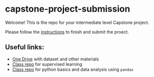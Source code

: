 # capstone-project-submission
Welcome! This is the repo for your intermediate level Capstone project.

Please follow the [instructions](https://github.com/DS-XL/capstone-project-submission/blob/master/Capstone%20Project%20Instruction.pdf) to finish and submit the proect.

## Useful links:
* [One Drive](https://onecareers-my.sharepoint.com/personal/wilson_li_onecareer_com/_layouts/15/onedrive.aspx?originalPath=aHR0cHM6Ly9vbmVjYXJlZXJzLW15LnNoYXJlcG9pbnQuY29tLzpmOi9nL3BlcnNvbmFsL3dpbHNvbl9saV9vbmVjYXJlZXJfY29tL0VudzVsai11Uk9OS3NEMkdNRW9Rb0NrQkJXNW51cVFVZUJoZkp4VjVsSlBLM2c%5FcnRpbWU9SVlFaXFra2UyRWc&id=%2Fpersonal%2Fwilson%5Fli%5Fonecareer%5Fcom%2FDocuments%2FOneCareer%20Master%20Folder%2FProduct%20Development%2F2020%20%E6%95%B0%E6%8D%AE%E7%A7%91%E5%AD%A6%2F%E4%B8%AD%E7%BA%A7capstone%20%E6%95%B0%E6%8D%AE%E5%BA%93) with dataset and other materials
* [Class repo](https://github.com/DS-XL/MLBasics_Supervised_learning) for supervised learning
* [Class repo](https://github.com/DS-XL/python-basics) for python basics and data analysis using `pandas`